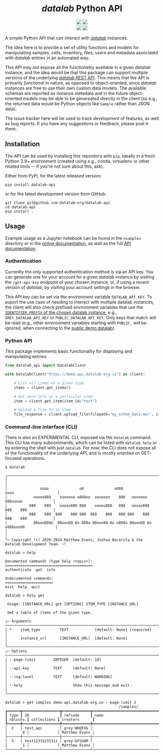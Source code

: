 # <div align="center"><i>datalab</i> Python API</div>

<div align="center">
<a href="https://pypi.org/datalab-api"><img src="https://img.shields.io/pypi/v/datalab-api?logo=pypi&label=PyPI" /></a>
<a href="https://github.com/datalab-org/datalab-api?tab=MIT-1-ov-file#MIT-1-ov-file"><img src="https://img.shields.io/github/license/datalab-org/datalab-api" /></a>
</div>

<div align="center">
<a href="https://datalab-python-api.readthedocs.io/en/stable/?badge=stable"><img src="https://img.shields.io/readthedocs/datalab-python-api?logo=readthedocs" /></a>
<a href="https://pypi.org/datalab-api"><img src="https://img.shields.io/pypi/pyversions/datalab-api?logo=python&label=Python%20versions" /></a>
</div>

A simple Python API that can interact with [*datalab*](https://github.com/datalab-org/datalab) instances.

The idea here is to provide a set of utility functions and models for manipulating samples, cells, inventory, files, users and metadata associated with *datalab* entries in an automated way.

This API may not expose all the functionality available in a given *datalab* instance, and the idea would be that this package can support multiple versions of the underlying [*datalab* REST API](https://docs.datalab-org.io/en/stable/rest_api/).
This means that the API is primarily *functional* in nature, as opposed to object-oriented, since *datalab* instances are free to use their own custom data models.
The available schemas are reported as instance metadata and in the future object-oriented models may be able to be genereated directly in the client (so e.g., the returned data would be Python objects like `Sample` rather than JSON data).

The issue tracker here will be used to track development of features, as well as bug reports.
If you have any suggestions or feedback, please post it there.

## Installation

The API can be used by installing this repository with `pip`, ideally in a fresh Python 3.9+ environment (created using e.g., conda, virtualenv or other related tools -- if you're not sure about this, ask).

Either from PyPI, for the latest released version:

```shell
pip install datalab-api
```

or for the latest development version from GitHub:

```shell
git clone git@github.com:datalab-org/datalab-api
cd datalab-api
pip install .
```

## Usage

Example usage as a Jupyter notebook can be found in the `examples` directory or
in the [online documentation](https://api-docs.datalab-org.io), as
well as the full [API
documentation](https://api-docs.datalab-org.io/en/stable/reference/).

### Authentication

Currently the only supported authentication method is via an API key.
You can generate one for your account for a given *datalab* instance by visiting the `/get-api-key` endpoint of your chosen instance, or, if using a recent version of *datalab*, by visiting your account settings in the browser.

This API key can be set via the environment variable `DATALAB_API_KEY`.
To suport the use case of needing to interact with multiple datalab instances, the client will also check prefixed environment variables that use the [`IDENTIFIER_PREFIX` of the chosen datalab instance](https://docs.datalab-org.io/en/stable/config/#mandatory-settings), e.g., `GREY_DATALAB_API_KEY` or `PUBLIC_DATALAB_API_KEY`.
Only keys that match will be read (e.g., other environment variables starting with `PUBLIC_` will be ignored, when connecting to the [public demo datalab](https://demo.datalab-org.io)).

### Python API

This package implements basic functionality for displaying and manipulating entries:

```python
from datalab_api import DatalabClient

with DatalabClient("https://demo-api.datalab-org.io") as client:

    # List all items of a given type
    items = client.get_items()

    # Get more info on a particular item
    item = client.get_item(item_id="test")

    # Upload a file to an item
    file_response = client.upload_file(filepath="my_echem_data.mpr", item_id="test")

```

### Command-line interface (CLI)

There is also an EXPERIMENTAL CLI, exposed via the `datalab` command.
This CLI has many subcommands, which can be listed with `datalab help` or by entering the shell with just `datalab`.
For now, the CLI does not expose all of the functionality of the underlying API, and is mostly oriented on GET-focused operations.

```shell
$ datalab

╭──────────────────────────────────────────────────────────────────────────────────────────╮
│                                                                                          │
│               oooo              o8              o888             oooo                    │
│            ooooo888    ooooooo o888oo  ooooooo    888   ooooooo    888ooooo              │
│          888    888    ooooo888 888    ooooo888   888   ooooo888   888    888            │
│          888    888  888    888 888  888    888   888 888    888   888    888            │
│            88ooo888o  88ooo88 8o 888o 88ooo88 8o o888o 88ooo88 8o o888ooo88              │
│                                                                                          │
╰─ Copyright (c) 2020-2024 Matthew Evans, Joshua Bocarsly & the Datalab Development Team. ─╯

datalab > help

Documented commands (type help <topic>):
========================================
authenticate  get  info

Undocumented commands:
======================
exit  help  quit

datalab > help get

 Usage: [INSTANCE_URL] get [OPTIONS] ITEM_TYPE [INSTANCE_URL]

 Get a table of items of the given type.

╭─ Arguments ─────────────────────────────────────────────────────────────────────────────────────────╮
│ *    item_type         TEXT            [default: None] [required]                                   │
│      instance_url      [INSTANCE_URL]  [default: None]                                              │
╰─────────────────────────────────────────────────────────────────────────────────────────────────────╯
╭─ Options ───────────────────────────────────────────────────────────────────────────────────────────╮
│ --page-limit        INTEGER  [default: 10]                                                          │
│ --api-key           TEXT     [default: None]                                                        │
│ --log-level         TEXT     [default: WARNING]                                                     │
│ --help                       Show this message and exit.                                            │
╰─────────────────────────────────────────────────────────────────────────────────────────────────────╯

datalab > get samples demo-api.datalab-org.io --page-limit 2
                                                    /samples/
┏━━━━━━┳━━━━━━━━━━━━━━━━━┳━━━━━━━━━━━━━┳━━━━━━━━━━━━━━━━━━━━━━━━━━━━━━━━┳━━━━━━━━━┳━━━━━━━━━━━━━┳━━━━━━━━━━━━━━━┓
┃ type ┃ ID              ┃ refcode     ┃ name                           ┃ nblocks ┃ collections ┃ creators      ┃
┡━━━━━━╇━━━━━━━━━━━━━━━━━╇━━━━━━━━━━━━━╇━━━━━━━━━━━━━━━━━━━━━━━━━━━━━━━━╇━━━━━━━━━╇━━━━━━━━━━━━━╇━━━━━━━━━━━━━━━┩
│  C   │ test_api        │ grey:WHQFXG │                                │       0 │             │ Matthew Evans │
├──────┼─────────────────┼─────────────┼────────────────────────────────┼─────────┼─────────────┼───────────────┤
│  S   │ test12331231312 │ grey:GFSUQM │                                │       1 │             │ Matthew Evans │
└──────┴─────────────────┴─────────────┴────────────────────────────────┴─────────┴─────────────┴───────────────┘
```
